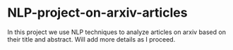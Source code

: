 # NLP-project-on-arxiv-articles
In this project we use NLP techniques to analyze articles on arxiv based on their title and abstract. Will add more details as I proceed. 

